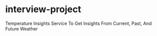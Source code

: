 # interview-project
Temperature Insights Service To Get Insights From Current, Past, And Future Weather
